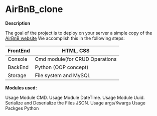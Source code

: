 # AirBnB_clone

**Description**

The goal of the project is to deploy on your server a simple copy of the [AirBnB website](https://www.airbnb.com/)
We accomplish this in the following steps:

| FrontEnd | HTML, CSS | 
|----------|-----------|
| Console | Cmd module(for CRUD Operations |  
| BackEnd | Python (OOP concept) |
| Storage | File system and MySQL |

**Modules used:**

Usage Module CMD.
Usage Module DateTime.
Usage Module Uuid.
Serialize and Deserialize the Files JSON.
Usage args/Kwargs
Usage Packges Python
